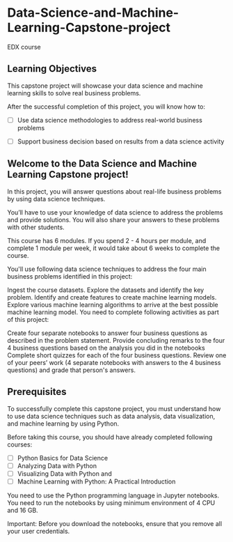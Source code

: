 # Data-Science-and-Machine-Learning-Capstone-project
EDX course 

## Learning Objectives

This capstone project will showcase your data science and machine learning skills to solve real business problems.

After the successful completion of this project, you will know how to:

- [ ] Use data science methodologies to address real-world business problems
- [ ] Support business decision based on results from a data science activity


## Welcome to the Data Science and Machine Learning Capstone project!
In this project, you will answer questions about real-life business problems by using data science techniques.

You’ll have to use your knowledge of data science to address the problems and provide solutions. You will also share your answers to these problems with other students.

This course has 6 modules. If you spend 2 - 4 hours per module, and complete 1 module per week, it would take about 6 weeks to complete the course.

You'll use following data science techniques to address the four main business problems identified in this project:

Ingest the course datasets.
Explore the datasets and identify the key problem.
Identify and create features to create machine learning models.
Explore various machine learning algorithms to arrive at the best possible machine learning model.
You need to complete following activities as part of this project:

Create four separate notebooks to answer four business questions as described in the problem statement.
Provide concluding remarks to the four 4 business questions based on the analysis you did in the notebooks
Complete short quizzes for each of the four business questions.
Review one of your peers’ work (4 separate notebooks with answers to the 4 business questions) and grade that person's answers.

## Prerequisites
To successfully complete this capstone project, you must understand how to use data science techniques such as data analysis, data visualization, and machine learning by using Python.

Before taking this course, you should have already completed following courses:

-[ ] Python Basics for Data Science
-[ ] Analyzing Data with Python
-[ ] Visualizing Data with Python and
-[ ] Machine Learning with Python: A Practical Introduction

You need to use the Python programming language in Jupyter notebooks. You need to run the notebooks by using minimum environment of 4 CPU and 16 GB.

Important: Before you download the notebooks, ensure that you remove all your user credentials.

